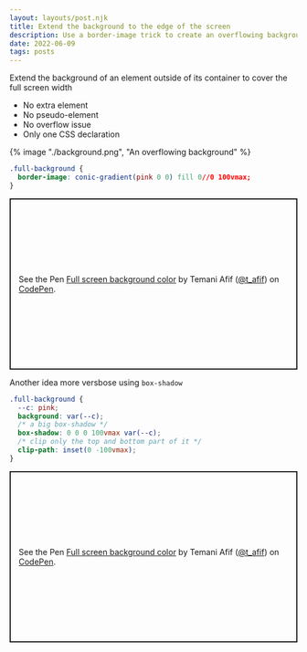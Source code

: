 ```yaml
---
layout: layouts/post.njk
title: Extend the background to the edge of the screen
description: Use a border-image trick to create an overflowing background
date: 2022-06-09
tags: posts
---
```


Extend the background of an element outside of its container to cover the full screen width
* No extra element
* No pseudo-element
* No overflow issue
* Only one CSS declaration

{% image "./background.png", "An overflowing background" %}

```css
.full-background {
  border-image: conic-gradient(pink 0 0) fill 0//0 100vmax;
}
```

<p class="codepen" data-height="300" data-default-tab="result" data-slug-hash="oNEaqQX" data-preview="true" data-user="t_afif" style="height: 300px; box-sizing: border-box; display: flex; align-items: center; justify-content: center; border: 2px solid; margin: 1em 0; padding: 1em;">
  <span>See the Pen <a href="https://codepen.io/t_afif/pen/oNEaqQX">
  Full screen background color</a> by Temani Afif (<a href="https://codepen.io/t_afif">@t_afif</a>)
  on <a href="https://codepen.io">CodePen</a>.</span>
</p>

Another idea more versbose using `box-shadow`

```css
.full-background {
  --c: pink;
  background: var(--c);
  /* a big box-shadow */
  box-shadow: 0 0 0 100vmax var(--c);
  /* clip only the top and bottom part of it */
  clip-path: inset(0 -100vmax);
}
```

<p class="codepen" data-height="300" data-default-tab="result" data-slug-hash="LYQgPgM" data-preview="true" data-user="t_afif" style="height: 300px; box-sizing: border-box; display: flex; align-items: center; justify-content: center; border: 2px solid; margin: 1em 0; padding: 1em;">
  <span>See the Pen <a href="https://codepen.io/t_afif/pen/LYQgPgM">
  Full screen background color</a> by Temani Afif (<a href="https://codepen.io/t_afif">@t_afif</a>)
  on <a href="https://codepen.io">CodePen</a>.</span>
</p>
<script async src="https://cpwebassets.codepen.io/assets/embed/ei.js"></script>